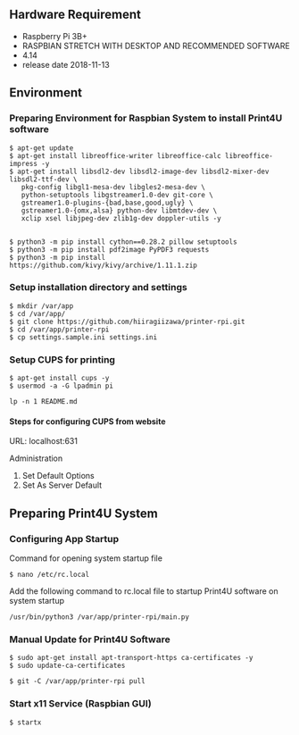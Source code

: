 ## Hardware Requirement
* Raspberry Pi 3B+
* RASPBIAN STRETCH WITH DESKTOP AND RECOMMENDED SOFTWARE
* 4.14
* release date 2018-11-13

## Environment
### Preparing Environment for Raspbian System to install Print4U software
```
$ apt-get update
$ apt-get install libreoffice-writer libreoffice-calc libreoffice-impress -y
$ apt-get install libsdl2-dev libsdl2-image-dev libsdl2-mixer-dev libsdl2-ttf-dev \
   pkg-config libgl1-mesa-dev libgles2-mesa-dev \
   python-setuptools libgstreamer1.0-dev git-core \
   gstreamer1.0-plugins-{bad,base,good,ugly} \
   gstreamer1.0-{omx,alsa} python-dev libmtdev-dev \
   xclip xsel libjpeg-dev zlib1g-dev doppler-utils -y


$ python3 -m pip install cython==0.28.2 pillow setuptools
$ python3 -m pip install pdf2image PyPDF3 requests
$ python3 -m pip install https://github.com/kivy/kivy/archive/1.11.1.zip
```

### Setup installation directory and settings
```
$ mkdir /var/app
$ cd /var/app/
$ git clone https://github.com/hiiragiizawa/printer-rpi.git
$ cd /var/app/printer-rpi
$ cp settings.sample.ini settings.ini
```

### Setup CUPS for printing
```
$ apt-get install cups -y
$ usermod -a -G lpadmin pi

lp -n 1 README.md

```
#### Steps for configuring CUPS from website
URL: localhost:631

Administration
1. Set Default Options
2. Set As Server Default


## Preparing Print4U System
### Configuring App Startup

Command for opening system startup file
```
$ nano /etc/rc.local
```

Add the following command to rc.local file to startup Print4U software on system startup
```
/usr/bin/python3 /var/app/printer-rpi/main.py
```

### Manual Update for Print4U Software
```
$ sudo apt-get install apt-transport-https ca-certificates -y
$ sudo update-ca-certificates

$ git -C /var/app/printer-rpi pull
```

### Start x11 Service (Raspbian GUI)
```
$ startx
```
